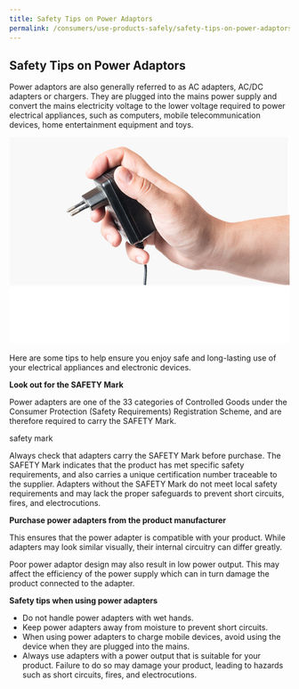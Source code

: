 ```yaml
---
title: Safety Tips on Power Adaptors
permalink: /consumers/use-products-safely/safety-tips-on-power-adaptors
---
```

## Safety Tips on Power Adaptors
Power adaptors are also generally referred to as AC adapters, AC/DC adapters or chargers. They are plugged into the mains power supply and convert the mains electricity voltage to the lower voltage required to power electrical appliances, such as computers, mobile telecommunication devices, home entertainment equipment and toys.

![power adaptors](/images/product-safety-tips/power-adaptors.jpg)![](/images/consumers/blankx2.png)

Here are some tips to help ensure you enjoy safe and long-lasting use of your electrical appliances and electronic devices.

**Look out for the SAFETY Mark**

Power adapters are one of the 33 categories of Controlled Goods under the Consumer Protection (Safety Requirements) Registration Scheme, and are therefore required to carry the SAFETY Mark.

safety mark

Always check that adapters carry the SAFETY Mark before purchase. The SAFETY Mark indicates that the product has met specific safety requirements, and also carries a unique certification number traceable to the supplier. Adapters without the SAFETY Mark do not meet local safety requirements and may lack the proper safeguards to prevent short circuits, fires, and electrocutions.

**Purchase power adapters from the product manufacturer**

This ensures that the power adapter is compatible with your product. While adapters may look similar visually, their internal circuitry can differ greatly.

Poor power adaptor design may also result in low power output. This may affect the efficiency of the power supply which can in turn damage the product connected to the adapter.

**Safety tips when using power adapters**
* Do not handle power adapters with wet hands.
* Keep power adapters away from moisture to prevent short circuits.
* When using power adapters to charge mobile devices, avoid using the device when they are plugged into the mains.
* Always use adapters with a power output that is suitable for your product. Failure to do so may damage your product, leading to hazards such as short circuits, fires, and electrocutions.
